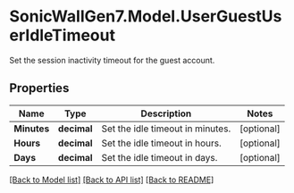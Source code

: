 # SonicWallGen7.Model.UserGuestUserIdleTimeout
Set the session inactivity timeout for the guest account.

## Properties

Name | Type | Description | Notes
------------ | ------------- | ------------- | -------------
**Minutes** | **decimal** | Set the idle timeout in minutes. | [optional] 
**Hours** | **decimal** | Set the idle timeout in hours. | [optional] 
**Days** | **decimal** | Set the idle timeout in days. | [optional] 

[[Back to Model list]](../README.md#documentation-for-models) [[Back to API list]](../README.md#documentation-for-api-endpoints) [[Back to README]](../README.md)

